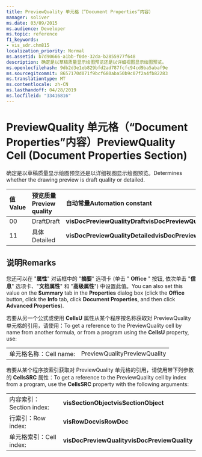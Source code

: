 ```yaml
---
title: PreviewQuality 单元格（“Document Properties”内容）
manager: soliver
ms.date: 03/09/2015
ms.audience: Developer
ms.topic: reference
f1_keywords:
- vis_sdr.chm815
localization_priority: Normal
ms.assetid: b7d90666-a1bb-f0de-32da-b2855977f648
description: 确定是以草稿质量显示绘图预览还是以详细视图显示绘图预览。
ms.openlocfilehash: 9db2d3e1eb829bfd2ad787fcfc94cd9ba5abaf9e
ms.sourcegitcommit: 8657170d071f9bcf680aba50b9c07f2a4fb82283
ms.translationtype: MT
ms.contentlocale: zh-CN
ms.lasthandoff: 04/28/2019
ms.locfileid: "33416816"
---
```

# <a name="previewquality-cell-document-properties-section"></a><span data-ttu-id="a4944-103">PreviewQuality 单元格（“Document Properties”内容）</span><span class="sxs-lookup"><span data-stu-id="a4944-103">PreviewQuality Cell (Document Properties Section)</span></span>

<span data-ttu-id="a4944-104">确定是以草稿质量显示绘图预览还是以详细视图显示绘图预览。</span><span class="sxs-lookup"><span data-stu-id="a4944-104">Determines whether the drawing preview is draft quality or detailed.</span></span>
  
|<span data-ttu-id="a4944-105">**值**</span><span class="sxs-lookup"><span data-stu-id="a4944-105">**Value**</span></span>|<span data-ttu-id="a4944-106">**预览质量**</span><span class="sxs-lookup"><span data-stu-id="a4944-106">**Preview quality**</span></span>|<span data-ttu-id="a4944-107">**自动常量**</span><span class="sxs-lookup"><span data-stu-id="a4944-107">**Automation constant**</span></span>|
|:-----|:-----|:-----|
| <span data-ttu-id="a4944-108">0</span><span class="sxs-lookup"><span data-stu-id="a4944-108">0</span></span>  <br/> | <span data-ttu-id="a4944-109">Draft</span><span class="sxs-lookup"><span data-stu-id="a4944-109">Draft</span></span>  <br/> |<span data-ttu-id="a4944-110">**visDocPreviewQualityDraft**</span><span class="sxs-lookup"><span data-stu-id="a4944-110">**visDocPreviewQualityDraft**</span></span> <br/> |
| <span data-ttu-id="a4944-111">1</span><span class="sxs-lookup"><span data-stu-id="a4944-111">1</span></span>  <br/> | <span data-ttu-id="a4944-112">具体</span><span class="sxs-lookup"><span data-stu-id="a4944-112">Detailed</span></span>  <br/> |<span data-ttu-id="a4944-113">**visDocPreviewQualityDetailed**</span><span class="sxs-lookup"><span data-stu-id="a4944-113">**visDocPreviewQualityDetailed**</span></span> <br/> |
   
## <a name="remarks"></a><span data-ttu-id="a4944-114">说明</span><span class="sxs-lookup"><span data-stu-id="a4944-114">Remarks</span></span>

<span data-ttu-id="a4944-115">您还可以在 "**属性**" 对话框中的 "**摘要**" 选项卡 (单击 " **Office** " 按钮, 依次单击 "**信息**" 选项卡、"**文档属性**" 和 "**高级属性**") 中设置此值。</span><span class="sxs-lookup"><span data-stu-id="a4944-115">You can also set this value on the **Summary** tab in the **Properties** dialog box (click the **Office** button, click the **Info** tab, click **Document Properties**, and then click **Advanced Properties**).</span></span>
  
<span data-ttu-id="a4944-116">若要从另一个公式或使用 **CellsU** 属性从某个程序按名称获取对 PreviewQuality 单元格的引用，请使用：</span><span class="sxs-lookup"><span data-stu-id="a4944-116">To get a reference to the PreviewQuality cell by name from another formula, or from a program using the **CellsU** property, use:</span></span> 
  
|||
|:-----|:-----|
| <span data-ttu-id="a4944-117">单元格名称：</span><span class="sxs-lookup"><span data-stu-id="a4944-117">Cell name:</span></span>  <br/> | <span data-ttu-id="a4944-118">PreviewQuality</span><span class="sxs-lookup"><span data-stu-id="a4944-118">PreviewQuality</span></span>  <br/> |
   
<span data-ttu-id="a4944-119">若要从某个程序按索引获取对 PreviewQuality 单元格的引用，请使用带下列参数的 **CellsSRC** 属性：</span><span class="sxs-lookup"><span data-stu-id="a4944-119">To get a reference to the PreviewQuality cell by index from a program, use the **CellsSRC** property with the following arguments:</span></span> 
  
|||
|:-----|:-----|
| <span data-ttu-id="a4944-120">内容索引：</span><span class="sxs-lookup"><span data-stu-id="a4944-120">Section index:</span></span>  <br/> |<span data-ttu-id="a4944-121">**visSectionObject**</span><span class="sxs-lookup"><span data-stu-id="a4944-121">**visSectionObject**</span></span> <br/> |
| <span data-ttu-id="a4944-122">行索引：</span><span class="sxs-lookup"><span data-stu-id="a4944-122">Row index:</span></span>  <br/> |<span data-ttu-id="a4944-123">**visRowDoc**</span><span class="sxs-lookup"><span data-stu-id="a4944-123">**visRowDoc**</span></span> <br/> |
| <span data-ttu-id="a4944-124">单元格索引：</span><span class="sxs-lookup"><span data-stu-id="a4944-124">Cell index:</span></span>  <br/> |<span data-ttu-id="a4944-125">**visDocPreviewQuality**</span><span class="sxs-lookup"><span data-stu-id="a4944-125">**visDocPreviewQuality**</span></span> <br/> |
   

